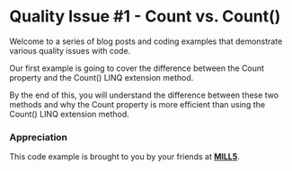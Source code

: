 # Quality Issue #1 - Count vs. Count()

Welcome to a series of blog posts and coding examples that demonstrate various quality issues with code.

Our first example is going to cover the difference between the Count property and the Count() LINQ extension method.

By the end of this, you will understand the difference between these two methods and why the Count property is more efficient than using the Count() LINQ extension method.

### Appreciation

This code example is brought to you by your friends at **[MILL5](https://mill5.com)**.
